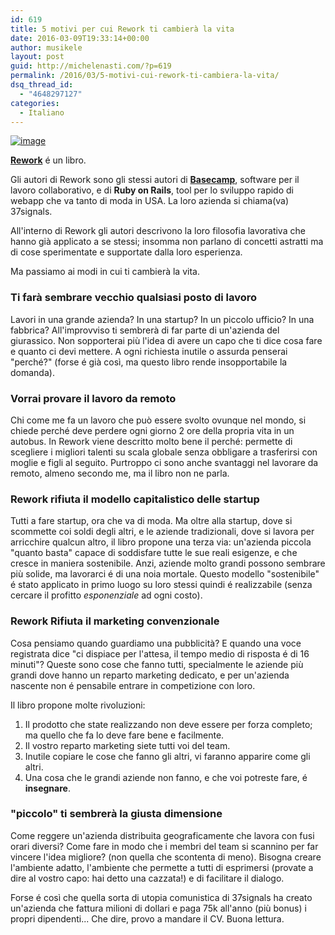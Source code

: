 ```yaml
---
id: 619
title: 5 motivi per cui Rework ti cambierà la vita
date: 2016-03-09T19:33:14+00:00
author: musikele
layout: post
guid: http://michelenasti.com/?p=619
permalink: /2016/03/5-motivi-cui-rework-ti-cambiera-la-vita/
dsq_thread_id:
  - "4648297127"
categories:
  - Italiano
---
```

<p style="text-align: left;">
  <a href="http://amzn.to/2nYp7mS"><img class="size-full alignleft" title="wp-1457508741600" src="https://i1.wp.com/michelenasti.com/wp-content/uploads/2016/03/wp-1457508741600-2.jpg?w=920" alt="image" data-recalc-dims="1" /></a>
</p>

[**Rework**](http://amzn.to/2nYp7mS) é un libro.

Gli autori di Rework sono gli stessi autori di **[Basecamp](http://www.basecamp.com)**, software per il lavoro collaborativo, e di **Ruby on Rails**, tool per lo sviluppo rapido di webapp che va tanto di moda in USA. La loro azienda si chiama(va) 37signals.

All'interno di Rework gli autori descrivono la loro filosofia lavorativa che hanno già applicato a se stessi; insomma non parlano di concetti astratti ma di cose sperimentate e supportate dalla loro esperienza.

Ma passiamo ai modi in cui ti cambierà la vita.

### Ti farà sembrare vecchio qualsiasi posto di lavoro

Lavori in una grande azienda? In una startup? In un piccolo ufficio? In una fabbrica? All'improvviso ti sembrerà di far parte di un'azienda del giurassico. Non sopporterai più l'idea di avere un capo che ti dice cosa fare e quanto ci devi mettere. A ogni richiesta inutile o assurda penserai "perché?" (forse é già così, ma questo libro rende insopportabile la domanda).

### Vorrai provare il lavoro da remoto

Chi come me fa un lavoro che può essere svolto ovunque nel mondo, si chiede perché deve perdere ogni giorno 2 ore della propria vita in un autobus. In Rework viene descritto molto bene il perché: permette di scegliere i migliori talenti su scala globale senza obbligare a trasferirsi con moglie e figli al seguito. Purtroppo ci sono anche svantaggi nel lavorare da remoto, almeno secondo me, ma il libro non ne parla.

### Rework rifiuta il modello capitalistico delle startup

Tutti a fare startup, ora che va di moda. Ma oltre alla startup, dove si scommette coi soldi degli altri, e le aziende tradizionali, dove si lavora per arricchire qualcun altro, il libro propone una terza via: un'azienda piccola "quanto basta" capace di soddisfare tutte le sue reali esigenze, e che cresce in maniera sostenibile. Anzi, aziende molto grandi possono sembrare più solide, ma lavorarci é di una noia mortale. Questo modello "sostenibile" é stato applicato in primo luogo su loro stessi quindi é realizzabile (senza cercare il profitto _esponenziale_ ad ogni costo).

### Rework Rifiuta il marketing convenzionale

Cosa pensiamo quando guardiamo una pubblicità? E quando una voce registrata dice "ci dispiace per l'attesa, il tempo medio di risposta é di 16 minuti"? Queste sono cose che fanno tutti, specialmente le aziende più grandi dove hanno un reparto marketing dedicato, e per un'azienda nascente non é pensabile entrare in competizione con loro.
  
Il libro propone molte rivoluzioni:

  1. Il prodotto che state realizzando non deve essere per forza completo; ma quello che fa lo deve fare bene e facilmente.
  2. Il vostro reparto marketing siete tutti voi del team.
  3. Inutile copiare le cose che fanno gli altri, vi faranno apparire come gli altri.
  4. Una cosa che le grandi aziende non fanno, e che voi potreste fare, é **insegnare**.

### "piccolo" ti sembrerà la giusta dimensione

Come reggere un'azienda distribuita geograficamente che lavora con fusi orari diversi? Come fare in modo che i membri del team si scannino per far vincere l'idea migliore? (non quella che scontenta di meno). Bisogna creare l'ambiente adatto, l'ambiente che permette a tutti di esprimersi (provate a dire al vostro capo: hai detto una cazzata!) e di facilitare il dialogo.

Forse é così che quella sorta di utopia comunistica di 37signals ha creato un'azienda che fattura milioni di dollari e paga 75k all'anno (più bonus) i propri dipendenti... Che dire, provo a mandare il CV. Buona lettura.